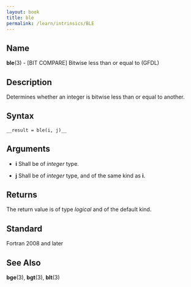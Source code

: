 ```yaml
---
layout: book
title: ble
permalink: /learn/intrinsics/BLE
---
```

## __Name__

__ble__(3) - \[BIT COMPARE\] Bitwise less than or equal to
(GFDL)

## __Description__

Determines whether an integer is bitwise less than or equal to another.

## __Syntax__

    __result = ble(i, j)__

## __Arguments__

  - __i__
    Shall be of _integer_ type.

  - __j__
    Shall be of _integer_ type, and of the same kind as __i__.

## __Returns__

The return value is of type _logical_ and of the default kind.

## __Standard__

Fortran 2008 and later

## __See Also__

__bge__(3), __bgt__(3), __blt__(3)
